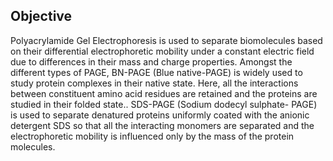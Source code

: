 ## Objective 

Polyacrylamide Gel Electrophoresis is used to separate biomolecules based on their differential
electrophoretic mobility under a constant electric field due to differences in their mass and charge properties. Amongst the different
types of PAGE, BN-PAGE (Blue native-PAGE) is widely used to study protein complexes in their native state. Here,
all the interactions between constituent amino acid residues are retained and the proteins are studied in their folded state.. SDS-PAGE (Sodium dodecyl sulphate-
PAGE) is used to separate denatured proteins uniformly coated with the anionic detergent SDS so that all the
interacting monomers are separated and the electrophoretic mobility is influenced only by the mass of the
protein molecules.